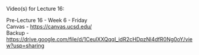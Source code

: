 Video(s) for Lecture 16:

Pre-Lecture 16 - Week 6 - Friday  
Canvas - https://canvas.ucsd.edu/  
Backup - https://drive.google.com/file/d/1CeulXXQqql_idR2cHDpzNl4dfR0Ng0oY/view?usp=sharing